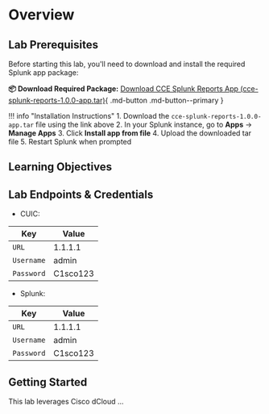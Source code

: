 # Overview

## Lab Prerequisites

Before starting this lab, you'll need to download and install the required Splunk app package:

**📦 Download Required Package:**
[Download CCE Splunk Reports App (cce-splunk-reports-1.0.0-app.tar)](assets/cce-splunk-reports-1.0.0-app.tar){ .md-button .md-button--primary }

!!! info "Installation Instructions" 1. Download the `cce-splunk-reports-1.0.0-app.tar` file using the link above 2. In your Splunk instance, go to **Apps** → **Manage Apps** 3. Click **Install app from file** 4. Upload the downloaded tar file 5. Restart Splunk when prompted

## Learning Objectives

## Lab Endpoints & Credentials

- CUIC:

| Key        | Value                 |
| ---------- | --------------------- |
| `URL`      | <copy>1.1.1.1</copy>  |
| `Username` | <copy>admin</copy>    |
| `Password` | <copy>C1sco123</copy> |

- Splunk:

| Key        | Value                 |
| ---------- | --------------------- |
| `URL`      | <copy>1.1.1.1</copy>  |
| `Username` | <copy>admin</copy>    |
| `Password` | <copy>C1sco123</copy> |

## Getting Started

This lab leverages Cisco dCloud ...
